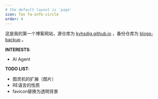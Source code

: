 ```yaml
---
# the default layout is 'page'
icon: fas fa-info-circle
order: 4
---
```


这是我的第一个博客网站，源仓库为 [kyhsdjq.github.io](https://github.com/kyhsdjq/kyhsdjq.github.io) ，备份仓库为 [blogs-backup](https://github.com/kyhsdjq/blogs-backup) 。

**INTERESTS**:
- AI Agent

**TODO LIST**:
- 图灵机的扩展（图片）
- RE语言的性质
- favicon替换为透明背景
